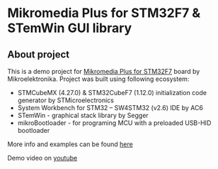 # Mikromedia Plus for STM32F7 & STemWin GUI library

## About project

This is a demo project for [Mikromedia Plus for STM32F7](https://www.mikroe.com/mikromedia-4-stm32f7) board by Mikroelektronika. Project was built using following ecosystem:

- STMCubeMX (4.27.0) & STM32CubeF7 (1.12.0) initialization code generator by STMicroelectronics
- System Workbench for STM32 – SW4STM32 (v2.6) IDE by AC6
- STemWin - graphical stack library by Segger
- mikroBootloader - for programing MCU with a preloaded USB-HID bootloader

More info and examples can be found [here](http://www.optolab.ftn.uns.ac.rs/index.php/education/project-base/241-mikromedia-for-stm32f7)

Demo video on [youtube](https://www.youtube.com/watch?v=qSet84PIobA)
